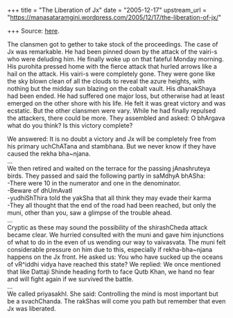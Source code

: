 +++
title = "The Liberation of Jx"
date = "2005-12-17"
upstream_url = "https://manasataramgini.wordpress.com/2005/12/17/the-liberation-of-jx/"

+++
Source: [here](https://manasataramgini.wordpress.com/2005/12/17/the-liberation-of-jx/).

The clansmen got to gether to take stock of the proceedings. The case of
Jx was remarkable. He had been pinned down by the attack of the vairi-s
who were deluding him. He finally woke up on that fateful Monday
morning. His purohita pressed home with the fierce attack that hurled
arrows like a hail on the attack. His vairi-s were completely gone. They
were gone like the sky blown clean of all the clouds to reveal the azure
heights, with nothing but the midday sun blazing on the cobalt vault.
His dhanakShaya had been ended. He had suffered one major loss, but
otherwise had at least emerged on the other shore with his life. He felt
it was great victory and was ecstatic. But the other clansmen were vary.
While he had finally repulsed the attackers, there could be more. They
assembled and asked: O bhArgava what do you think? Is this victory
complete?

We answered: It is no doubt a victory and Jx will be completely free
from his primary uchChATana and stambhana. But we never know if they
have caused the rekha bha\~njana.  
…  
We then retired and waited on the terrace for the passing jAnashruteya
birds. They passed and said the following partly in saMdhyA bhASha:  
-There were 10 in the numerator and one in the denominator.  
-Beware of dhUmAvatI  
-yudhiShThira told the yakSha that all think they may evade their
karma  
-They all thought that the end of the road had been reached, but only
the muni, other than you, saw a glimpse of the trouble ahead.  
…  
Cryptic as these may sound the possibility of the shirashCheda attack
became clear. We hurried consulted with the muni and gave him
injunctions of what to do in the even of us wending our way to
vaivasvata. The muni felt considerable pressure on him due to this,
especially if rekha-bha\~njana happens on the Jx front. He asked us: You
who have sucked up the oceans of vR^iddhi vidya have reached this state?
We replied: We once mentioned that like Dattaji Shinde heading forth to
face Qutb Khan, we hand no fear and will fight again if we survived the
battle.  
…  
We called priyasakhI. She said: Controlling the mind is most important
but be a svachChanda. The rakShas will come you path but remember that
even Jx was liberated.

